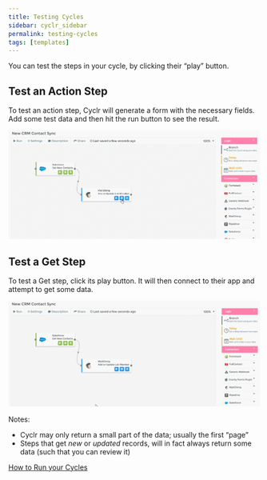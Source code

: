 ```yaml
---
title: Testing Cycles
sidebar: cyclr_sidebar
permalink: testing-cycles
tags: [templates]
---
```


You can test the steps in your cycle, by clicking their “play” button.

Test an Action Step
-------------------

To test an action step, Cyclr will generate a form with the necessary fields. Add some test data and then hit the run button to see the result.

![](./images/test-action-step.gif)

Test a Get Step
---------------

To test a Get step, click its play button. It will then connect to their app and attempt to get some data.

![](./images/test-get-step.gif)

Notes:

*   Cyclr may only return a small part of the data; usually the first “page”
*   Steps that get _new_ or _updated_ records, will in fact always return some data (such that you can review it)

[How to Run your Cycles](./run-a-cycle)
